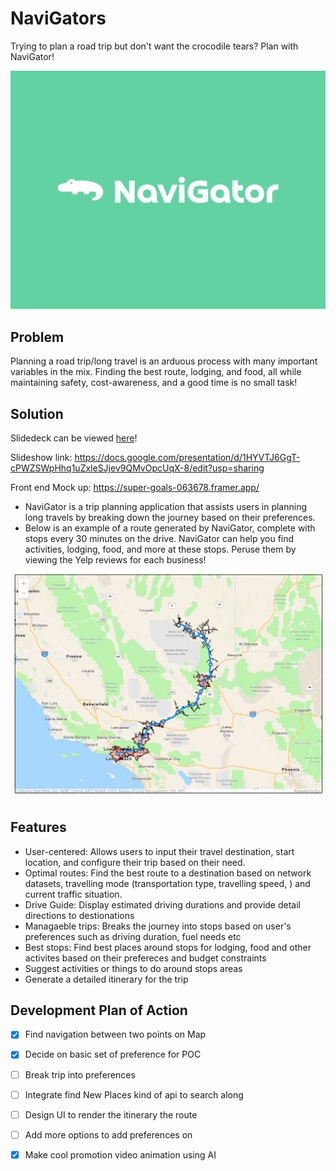 # NaviGators
Trying to plan a road trip but don't want the crocodile tears? Plan with NaviGator!

![Trying to plan a road trip with your friends, but don't want the crocodile tears?!](/img/nav-logo.png "Navigator")

## Problem
Planning a road trip/long travel is an arduous process with many important variables in the mix. Finding the best route, lodging, and food, all while maintaining safety, cost-awareness, and a good time is no small task! 

## Solution 

Slidedeck can be viewed [here]([url](https://docs.google.com/presentation/d/1HYVTJ6GgT-cPWZSWpHhq1uZxleSJjev9QMvOpcUqX-8/edit?usp=sharing))!

Slideshow link: https://docs.google.com/presentation/d/1HYVTJ6GgT-cPWZSWpHhq1uZxleSJjev9QMvOpcUqX-8/edit?usp=sharing

Front end Mock up: https://super-goals-063678.framer.app/

- NaviGator is a trip planning application that assists users in planning long travels by breaking down the journey based on their preferences.
- Below is an example of a route generated by NaviGator, complete with stops every 30 minutes on the drive. NaviGator can help you find activities, lodging, food, and more at these stops. Peruse them by viewing the Yelp reviews for each business!

![Here is an awesome advise generated by NaviGator?!](/img/UserSuggestion.PNG "User Result")

## Features

- User-centered: Allows users to input their travel destination, start location, and configure their trip based on their need.
- Optimal routes: Find the best route to a destination based on network datasets, travelling mode (transportation type, travelling speed, ) and current traffic situation.
- Drive Guide: Display estimated driving durations and provide detail directions to destionations
- Managaeble trips: Breaks the journey into stops based on user's preferences such as driving duration, fuel needs etc 
- Best stops: Find best places around stops for lodging, food and other activites based on their prefereces and budget constraints
- Suggest activities or things to do around stops areas 
- Generate a detailed itinerary for the trip

## Development Plan of Action 
- [x] Find navigation between two points on Map 
- [X] Decide on basic set of preference for POC
- [ ] Break trip into preferences 
- [ ] Integrate find New Places kind of api to search along 
- [ ] Design UI to render the itinerary the route 
- [ ] Add more options to add preferences on
- [X] Make cool promotion video animation using AI

